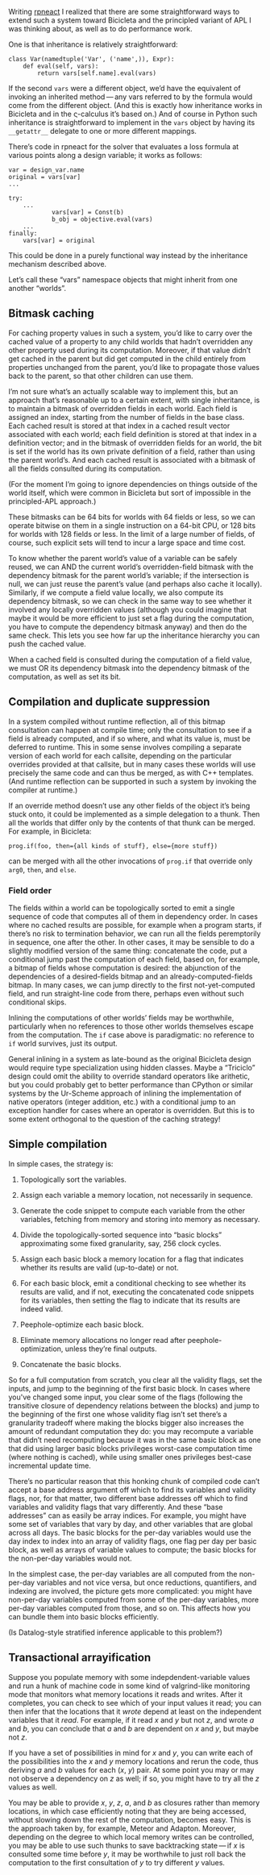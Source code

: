 Writing [rpneact](http://canonical.org/~kragen/sw/dev3/rpneact.py) I
realized that there are some straightforward ways to extend such a
system toward Bicicleta and the principled variant of APL I was
thinking about, as well as to do performance work.

One is that inheritance is relatively straightforward:

    class Var(namedtuple('Var', ('name',)), Expr):
        def eval(self, vars):
            return vars[self.name].eval(vars)

If the second `vars` were a different object, we’d have the equivalent
of invoking an inherited method — any vars referred to by the formula
would come from the different object.  (And this is exactly how
inheritance works in Bicicleta and in the ς-calculus it’s based on.)
And of course in Python such inheritance is straightforward to
implement in the `vars` object by having its `__getattr__` delegate to
one or more different mappings.

There’s code in rpneact for the solver that evaluates a loss formula
at various points along a design variable; it works as follows:

    var = design_var.name
    original = vars[var]
    ...

    try:
        ...
                vars[var] = Const(b)
                b_obj = objective.eval(vars)
        ...
    finally:
        vars[var] = original

This could be done in a purely functional way instead by the
inheritance mechanism described above.

Let’s call these “vars” namespace objects that might inherit from one
another “worlds”.

Bitmask caching
---------------

For caching property values in such a system, you’d like to carry over
the cached value of a property to any child worlds that hadn’t
overridden any other property used during its computation.  Moreover,
if that value didn’t get cached in the parent but did get computed in
the child entirely from properties unchanged from the parent, you’d
like to propagate those values back to the parent, so that other
children can use them.

I’m not sure what’s an actually scalable way to implement this, but an
approach that’s reasonable up to a certain extent, with single
inheritance, is to maintain a bitmask of overridden fields in each
world.  Each field is assigned an index, starting from the number of
fields in the base class.  Each cached result is stored at that index
in a cached result vector associated with each world; each field
definition is stored at that index in a definition vector; and in the
bitmask of overridden fields for an world, the bit is set if the world
has its own private definition of a field, rather than using the
parent world’s.  And each cached result is associated with a bitmask
of all the fields consulted during its computation.

(For the moment I’m going to ignore dependencies on things outside of
the world itself, which were common in Bicicleta but sort of
impossible in the principled-APL approach.)

These bitmasks can be 64 bits for worlds with 64 fields or less, so we
can operate bitwise on them in a single instruction on a 64-bit CPU,
or 128 bits for worlds with 128 fields or less.  In the limit of a
large number of fields, of course, such explicit sets will tend to
incur a large space and time cost.

To know whether the parent world’s value of a variable can be safely
reused, we can AND the current world’s overridden-field bitmask with
the dependency bitmask for the parent world’s variable; if the
intersection is null, we can just reuse the parent’s value (and
perhaps also cache it locally).  Similarly, if we compute a field
value locally, we also compute its dependency bitmask, so we can check
in the same way to see whether it involved any locally overridden
values (although you could imagine that maybe it would be more
efficient to just set a flag during the computation, you have to
compute the dependency bitmask anyway) and then do the same check.
This lets you see how far up the inheritance hierarchy you can push
the cached value.

When a cached field is consulted during the computation of a field
value, we must OR its dependency bitmask into the dependency bitmask
of the computation, as well as set its bit.

Compilation and duplicate suppression
-------------------------------------

In a system compiled without runtime reflection, all of this bitmap
consultation can happen at compile time; only the consultation to see
if a field is already computed, and if so where, and what its value
is, must be deferred to runtime.  This in some sense involves
compiling a separate version of each world for each callsite,
depending on the particular overrides provided at that callsite, but
in many cases these worlds will use precisely the same code and can
thus be merged, as with C++ templates.  (And runtime reflection can be
supported in such a system by invoking the compiler at runtime.)

If an override method doesn’t use any other fields of the object it’s
being stuck onto, it could be implemented as a simple delegation to a
thunk.  Then all the worlds that differ only by the contents of that
thunk can be merged.  For example, in Bicicleta:

    prog.if(foo, then={all kinds of stuff}, else={more stuff})

can be merged with all the other invocations of `prog.if` that
override only `arg0`, `then`, and `else`.

### Field order ###

The fields within a world can be topologically sorted to emit a single
sequence of code that computes all of them in dependency order.  In
cases where no cached results are possible, for example when a program
starts, if there’s no risk to termination behavior, we can run all the
fields peremptorily in sequence, one after the other.  In other cases,
it may be sensible to do a slightly modified version of the same
thing: concatenate the code, put a conditional jump past the
computation of each field, based on, for example, a bitmap of fields
whose computation is desired: the abjunction of the dependencies of a
desired-fields bitmap and an already-computed-fields bitmap.  In many
cases, we can jump directly to the first not-yet-computed field, and
run straight-line code from there, perhaps even without such
conditional skips.

Inlining the computations of other worlds’ fields may be worthwhile,
particularly when no references to those other worlds themselves
escape from the computation.  The `if` case above is paradigmatic: no
reference to `if` world survives, just its output.

General inlining in a system as late-bound as the original Bicicleta
design would require type specialization using hidden classes.  Maybe
a “Triciclo” design could omit the ability to override standard
operators like arithetic, but you could probably get to better
performance than CPython or similar systems by the Ur-Scheme approach
of inlining the implementation of native operators (integer addition,
etc.) with a conditional jump to an exception handler for cases where
an operator is overridden.  But this is to some extent orthogonal to
the question of the caching strategy!

Simple compilation
------------------

In simple cases, the strategy is:

1. Topologically sort the variables.

2. Assign each variable a memory location, not necessarily in
   sequence.

3. Generate the code snippet to compute each variable from the other
   variables, fetching from memory and storing into memory as
   necessary.

4. Divide the topologically-sorted sequence into “basic blocks”
   approximating some fixed granularity, say, 256 clock cycles.

5. Assign each basic block a memory location for a flag that indicates
   whether its results are valid (up-to-date) or not.

6. For each basic block, emit a conditional checking to see whether
   its results are valid, and if not, executing the concatenated code
   snippets for its variables, then setting the flag to indicate that
   its results are indeed valid.

7. Peephole-optimize each basic block.

8. Eliminate memory allocations no longer read after
   peephole-optimization, unless they’re final outputs.

9. Concatenate the basic blocks.

So for a full computation from scratch, you clear all the validity
flags, set the inputs, and jump to the beginning of the first basic
block.  In cases where you've changed some input, you clear some of
the flags (following the transitive closure of dependency relations
between the blocks) and jump to the beginning of the first one whose
validity flag isn’t set there’s a granularity tradeoff where making
the blocks bigger also increases the amount of redundant computation
they do: you may recompute a variable that didn’t need recomputing
because it was in the same basic block as one that did using larger
basic blocks privileges worst-case computation time (where nothing is
cached), while using smaller ones privileges best-case incremental
update time.

There’s no particular reason that this honking chunk of compiled code
can’t accept a base address argument off which to find its variables
and validity flags, nor, for that matter, two different base addresses
off which to find variables and validity flags that vary differently.
And these “base addresses” can as easily be array indices.  For
example, you might have some set of variables that vary by day, and
other variables that are global across all days.  The basic blocks for
the per-day variables would use the day index to index into an array
of validity flags, one flag per day per basic block, as well as arrays
of variable values to compute; the basic blocks for the non-per-day
variables would not.

In the simplest case, the per-day variables are all computed from the
non-per-day variables and not vice versa, but once reductions,
quantifiers, and indexing are involved, the picture gets more
complicated: you might have non-per-day variables computed from some
of the per-day variables, more per-day variables computed from those,
and so on.  This affects how you can bundle them into basic blocks
efficiently.

(Is Datalog-style stratified inference applicable to this problem?)

Transactional arrayification
----------------------------

Suppose you populate memory with some indepdendent-variable values and
run a hunk of machine code in some kind of valgrind-like monitoring
mode that monitors what memory locations it reads and writes.  After
it completes, you can check to see which of your input values it read;
you can then infer that the locations that it *wrote* depend at least
on the independent variables that it *read*.  For example, if it read
*x* and *y* but not *z*, and wrote *a* and *b*, you can conclude that
*a* and *b* are dependent on *x* and *y*, but maybe not *z*.

If you have a set of possibilities in mind for *x* and *y*, you can
write each of the possibilities into the *x* and *y* memory locations
and rerun the code, thus deriving *a* and *b* values for each (*x*,
*y*) pair.  At some point you may or may not observe a dependency on
*z* as well; if so, you might have to try all the *z* values as well.

You may be able to provide *x*, *y*, *z*, *a*, and *b* as closures
rather than memory locations, in which case efficiently noting that
they are being accessed, without slowing down the rest of the
computation, becomes easy.  This is the approach taken by, for
example, Meteor and Adapton.  Moreover, depending on the degree to
which local memory writes can be controlled, you may be able to use
such thunks to save backtracking state — if *x* is consulted some time
before *y*, it may be worthwhile to just roll back the computation to
the first consultation of *y* to try different *y* values.
